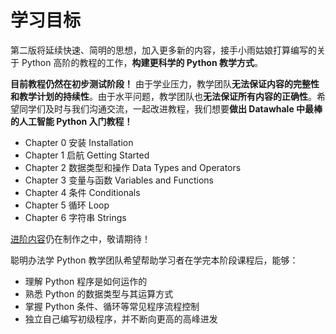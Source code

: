 # 学习目标

第二版将延续快速、简明的思想，加入更多新的内容，接手小雨姑娘打算编写的关于 Python 高阶的教程的工作，**构建更科学的 Python 教学方式**。

**目前教程仍然在初步测试阶段！** 由于学业压力，教学团队**无法保证内容的完整性和教学计划的持续性**。由于水平问题，教学团队也**无法保证所有内容的正确性**。希望同学们及时与我们沟通交流，一起改进教程，我们想要**做出 Datawhale 中最棒的人工智能 Python 入门教程！**

- Chapter 0 安装 Installation
- Chapter 1 启航 Getting Started
- Chapter 2 数据类型和操作 Data Types and Operators
- Chapter 3 变量与函数 Variables and Functions
- Chapter 4 条件 Conditionals
- Chapter 5 循环 Loop
- Chapter 6 字符串 Strings

[进阶内容](https://github.com/datawhalechina/learn-python-the-smart-way-v2#%E8%AF%BE%E7%A8%8B%E7%9B%AE%E5%BD%95)仍在制作之中，敬请期待！

聪明办法学 Python 教学团队希望帮助学习者在学完本阶段课程后，能够：

- 理解 Python 程序是如何运作的
- 熟悉 Python 的数据类型与其运算方式
- 掌握 Python 条件、循环等常见程序流程控制
- 独立自己编写初级程序，并不断向更高的高峰进发
